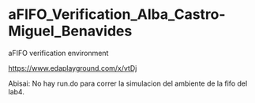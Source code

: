 # aFIFO_Verification_Alba_Castro-Miguel_Benavides
aFIFO verification environment

https://www.edaplayground.com/x/vtDj

Abisai: No hay run.do para correr la simulacion del ambiente de la fifo del lab4.
